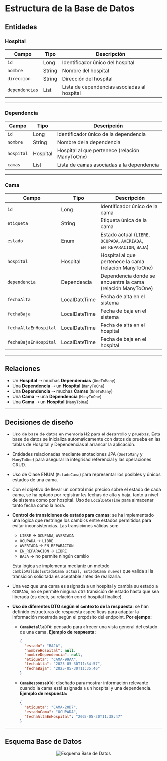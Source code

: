 #  Estructura de la Base de Datos

##  Entidades

###  Hospital

| Campo         | Tipo              | Descripción                                     |
|---------------|-------------------|-------------------------------------------------|
| `id`          | Long              | Identificador único del hospital                |
| `nombre`      | String            | Nombre del hospital                             |
| `direccion`   | String            | Dirección del hospital                          |
| `dependencias`| List<Dependencia> | Lista de dependencias asociadas al hospital     |

---

###  Dependencia

| Campo      | Tipo           | Descripción                                           |
|------------|----------------|-------------------------------------------------------|
| `id`       | Long           | Identificador único de la dependencia                 |
| `nombre`   | String         | Nombre de la dependencia                              |
| `hospital` | Hospital       | Hospital al que pertenece (relación ManyToOne)       |
| `camas`    | List<Cama>     | Lista de camas asociadas a la dependencia            |

---

###  Cama

| Campo                  | Tipo            | Descripción                                                                 |
|------------------------|-----------------|-----------------------------------------------------------------------------|
| `id`                   | Long            | Identificador único de la cama                                              |
| `etiqueta`             | String          | Etiqueta única de la cama                                                   |
| `estado`               | Enum            | Estado actual (`LIBRE`, `OCUPADA`, `AVERIADA`, `EN_REPARACION`, `BAJA`)     |
| `hospital`             | Hospital        | Hospital al que pertenece la cama (relación ManyToOne)                     |
| `dependencia`          | Dependencia     | Dependencia donde se encuentra la cama (relación ManyToOne)                |
| `fechaAlta`            | LocalDateTime   | Fecha de alta en el sistema                                                 |
| `fechaBaja`            | LocalDateTime   | Fecha de baja en el sistema                                                 |
| `fechaAltaEnHospital`  | LocalDateTime   | Fecha de alta en el hospital                                                |
| `fechaBajaEnHospital`  | LocalDateTime   | Fecha de baja en el hospital                                                |

---

##  Relaciones

- Un **Hospital** ➝ muchas **Dependencias** (`OneToMany`)
- Una **Dependencia** ➝ un **Hospital** (`ManyToOne`)
- Una **Dependencia** ➝ muchas **Camas** (`OneToMany`)
- Una **Cama** ➝ una **Dependencia** (`ManyToOne`)
- Una **Cama** ➝ un **Hospital** (`ManyToOne`)

---

## Decisiones de diseño

- Uso de base de datos en memoria H2 para el desarrollo y pruebas. Esta base de datos se inicializa automaticamente con datos de prueba en las tablas de Hospital y Dependencias al arrancar la aplicación.
- Entidades relacionadas mediante anotaciones JPA (`OneToMany` y `ManyToOne`) para asegurar la integridad referencial y las operaciones CRUD.
- Uso de Clase ENUM (`EstadoCama`) para representar los posibles y únicos estados de una cama.
- Con el objetivo de llevar un control más preciso sobre el estado de cada cama, se ha optado por registrar las fechas de alta y baja, tanto a nivel de sistema como por hospital. Uso de `LocalDateTime` para almacenar tanto fecha como la hora.
- **Control de transiciones de estado para camas**: se ha implementado una lógica que restringe los cambios entre estados permitidos para evitar inconsistencias. Las transiciones válidas son:

  - `LIBRE` → `OCUPADA`, `AVERIADA`
  - `OCUPADA` → `LIBRE`
  - `AVERIADA` → `EN_REPARACION`
  - `EN_REPARACION` → `LIBRE`
  - `BAJA` → no permite ningún cambio

  Esta lógica se implementa mediante un método `cambioValido(EstadoCama actual, EstadoCama nuevo)` que valida si la transición solicitada es aceptable antes de realizarla.
- Una vez que una cama es asignada a un hospital y cambia su estado a `OCUPADA`, no se permite ninguna otra transición de estado hasta que sea liberada (es decir, su relación con el hospital finalice).
- **Uso de diferentes DTO según el contexto de la respuesta**: se han definido estructuras de respuesta específicas para adaptar la información mostrada según el propósito del endpoint. **Por ejempo:**

  - **`CamaDetalleDTO`**: pensado para ofrecer una vista general del estado de una cama.
    **Ejemplo de respuesta:**

    ```json
    {
      "estado": "BAJA",
      "nombreHospital": null,
      "nombreDependencia": null,
      "etiqueta": "CAMA-99AA",
      "fechaAlta": "2025-05-30T11:34:57",
      "fechaBaja": "2025-05-30T11:35:46"
    }
    ```

  - **`CamaResponseDTO`**: diseñado para mostrar información relevante cuando la cama está asignada a un hospital y una dependencia.
    **Ejemplo de respuesta:**

    ```json
    {
      "etiqueta": "CAMA-20D7",
      "estadoCama": "OCUPADA",
      "fechaAltaEnHospital": "2025-05-30T11:38:47"
    }
    ```

---

## Esquema Base de Datos

<div align="center">

  <img src="https://github.com/user-attachments/assets/0e71a253-d8f1-4b65-84b8-45a76f5ef9e2" alt="Esquema Base de Datos" />

</div>

